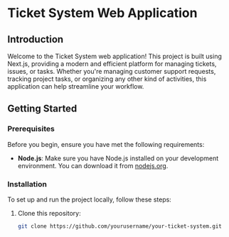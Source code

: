 # Ticket System Web Application

## Introduction

Welcome to the Ticket System web application! This project is built using Next.js, providing a modern and efficient platform for managing tickets, issues, or tasks. Whether you're managing customer support requests, tracking project tasks, or organizing any other kind of activities, this application can help streamline your workflow.

## Getting Started

### Prerequisites

Before you begin, ensure you have met the following requirements:

- **Node.js**: Make sure you have Node.js installed on your development environment. You can download it from [nodejs.org](https://nodejs.org/).

### Installation

To set up and run the project locally, follow these steps:

1. Clone this repository:

   ```bash
   git clone https://github.com/yourusername/your-ticket-system.git
